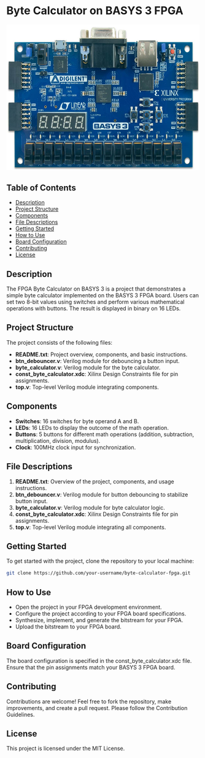 # Byte Calculator on BASYS 3 FPGA

![FPGA](https://github.com/SharpPig/BASYS-3-FPGA-Board-16-Bit-Calculator/blob/main/Basys3-Xilinx-1000x755.jpg?raw=true)


## Table of Contents
- [Description](#description)
- [Project Structure](#project-structure)
- [Components](#components)
- [File Descriptions](#file-descriptions)
- [Getting Started](#getting-started)
- [How to Use](#how-to-use)
- [Board Configuration](#board-configuration)
- [Contributing](#contributing)
- [License](#license)

## Description

The FPGA Byte Calculator on BASYS 3 is a project that demonstrates a simple byte calculator implemented on the BASYS 3 FPGA board. Users can set two 8-bit values using switches and perform various mathematical operations with buttons. The result is displayed in binary on 16 LEDs.

## Project Structure

The project consists of the following files:

- **README.txt**: Project overview, components, and basic instructions.
- **btn_debouncer.v**: Verilog module for debouncing a button input.
- **byte_calculator.v**: Verilog module for the byte calculator.
- **const_byte_calculator.xdc**: Xilinx Design Constraints file for pin assignments.
- **top.v**: Top-level Verilog module integrating components.

## Components

- **Switches**: 16 switches for byte operand A and B.
- **LEDs**: 16 LEDs to display the outcome of the math operation.
- **Buttons**: 5 buttons for different math operations (addition, subtraction, multiplication, division, modulus).
- **Clock**: 100MHz clock input for synchronization.

## File Descriptions

1. **README.txt**: Overview of the project, components, and usage instructions.
2. **btn_debouncer.v**: Verilog module for button debouncing to stabilize button input.
3. **byte_calculator.v**: Verilog module for byte calculator logic.
4. **const_byte_calculator.xdc**: Xilinx Design Constraints file for pin assignments.
5. **top.v**: Top-level Verilog module integrating all components.

## Getting Started

To get started with the project, clone the repository to your local machine:

```bash
git clone https://github.com/your-username/byte-calculator-fpga.git
```

## How to Use
- Open the project in your FPGA development environment.
- Configure the project according to your FPGA board specifications.
- Synthesize, implement, and generate the bitstream for your FPGA.
- Upload the bitstream to your FPGA board.
## Board Configuration
The board configuration is specified in the const_byte_calculator.xdc file. Ensure that the pin assignments match your BASYS 3 FPGA board.

## Contributing
Contributions are welcome! Feel free to fork the repository, make improvements, and create a pull request. Please follow the Contribution Guidelines.

## License
This project is licensed under the MIT License.
